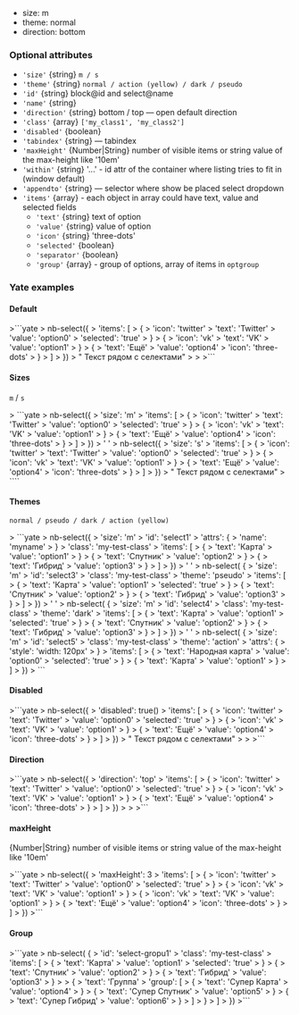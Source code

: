 * size: m
* theme: normal
* direction: bottom

### Optional attributes
* `'size'` {string} `m / s`
* `'theme'` {string} `normal / action (yellow) / dark / pseudo`
* `'id'` {string} block@id and select@name
* `'name'` {string}
* `'direction'` {string} bottom / top — open default direction
* `'class'` {array} `['my_class1', 'my_class2']`
* `'disabled'` {boolean}
* `'tabindex'` {string} — tabindex
* `'maxHeight'` {Number|String} number of visible items or string value of the max-height like '10em'
* `'within'` {string} '...' - id attr of the container where listing tries to fit in (window default)
* `'appendto'` {string} — selector where show be placed select dropdown
* `'items'` {array}  - each object in array could have text, value and selected fields
    * `'text'` {string} text of option
    * `'value'` {string} value of option
    * `'icon'` {string} 'three-dots'
    * `'selected'` {boolean}
    * `'separator'` {boolean}
    * `'group'` {array} - group of options, array of items in `optgroup`

### Yate examples

#### Default
<div example="selects-simple"/>
>```yate
> nb-select({
>     'items': [
>         {
>            'icon': 'twitter'
>            'text': 'Twitter'
>            'value': 'option0'
>            'selected': 'true'
>         }
>         {
>            'icon': 'vk'
>            'text': 'VK'
>            'value': 'option1'
>         }
>         {
>            'text': 'Ещё'
>            'value': 'option4'
>            'icon': 'three-dots'
>         }
>     ]
> })
> " Текст рядом с селектами"
>
>
>```

#### Sizes
`m` / `s`
<div example="selects-size"/>
> ```yate
>    nb-select({
>        'size': 'm'
>        'items': [
>            {
>               'icon': 'twitter'
>               'text': 'Twitter'
>               'value': 'option0'
>               'selected': 'true'
>            }
>            {
>               'icon': 'vk'
>               'text': 'VK'
>               'value': 'option1'
>            }
>            {
>               'text': 'Ещё'
>               'value': 'option4'
>               'icon': 'three-dots'
>            }
>        ]
>    })
>    ' '
>    nb-select({
>        'size': 's'
>        'items': [
>            {
>               'icon': 'twitter'
>               'text': 'Twitter'
>               'value': 'option0'
>               'selected': 'true'
>            }
>            {
>               'icon': 'vk'
>               'text': 'VK'
>               'value': 'option1'
>            }
>            {
>               'text': 'Ещё'
>               'value': 'option4'
>               'icon': 'three-dots'
>            }
>        ]
>    })
>    " Текст рядом с селектами"
> ````

#### Themes
`normal / pseudo / dark / action (yellow)`
<div example="selects-theme"/>
> ```yate
>  nb-select({
>      'size': 'm'
>      'id': 'select1'
>      'attrs': {
>      'name': 'myname'
>      }
>      'class': 'my-test-class'
>      'items': [
>          {
>              'text': 'Карта'
>              'value': 'option1'
>          }
>          {
>              'text': 'Спутник'
>              'value': 'option2'
>          }
>          {
>              'text': 'Гибрид'
>              'value': 'option3'
>          }
>      ]
>  })
>  ' '
>  nb-select( {
>    'size': 'm'
>    'id': 'select3'
>    'class': 'my-test-class'
>    'theme': 'pseudo'
>    'items': [
>        {
>            'text': 'Карта'
>            'value': 'option1'
>            'selected': 'true'
>        }
>        {
>            'text': 'Спутник'
>            'value': 'option2'
>        }
>        {
>            'text': 'Гибрид'
>            'value': 'option3'
>        }
>    ]
>  })
>  ' '
>  nb-select( {
>    'size': 'm'
>    'id': 'select4'
>    'class': 'my-test-class'
>    'theme': 'dark'
>    'items': [
>        {
>            'text': 'Карта'
>            'value': 'option1'
>            'selected': 'true'
>        }
>        {
>            'text': 'Спутник'
>            'value': 'option2'
>        }
>        {
>            'text': 'Гибрид'
>            'value': 'option3'
>        }
>    ]
>  })
>  ' '
>  nb-select( {
>    'size': 'm'
>    'id': 'select5'
>    'class': 'my-test-class'
>    'theme': 'action'
>    'attrs': {
>      'style': 'width: 120px'
>    }
>    'items': [
>        {
>            'text': 'Народная карта'
>            'value': 'option0'
>            'selected': 'true'
>        }
>        {
>            'text': 'Карта'
>            'value': 'option1'
>        }
>    ]
>  })
> ```

#### Disabled
<div example="selects-disabled"/>
>```yate
> nb-select({
>     'disabled': true()
>     'items': [
>         {
>            'icon': 'twitter'
>            'text': 'Twitter'
>            'value': 'option0'
>            'selected': 'true'
>         }
>         {
>            'icon': 'vk'
>            'text': 'VK'
>            'value': 'option1'
>         }
>         {
>            'text': 'Ещё'
>            'value': 'option4'
>            'icon': 'three-dots'
>         }
>     ]
> })
> " Текст рядом с селектами"
>
>
>```

#### Direction
<div example="selects-direction"/>
>```yate
> nb-select({
>     'direction': 'top'
>     'items': [
>         {
>            'icon': 'twitter'
>            'text': 'Twitter'
>            'value': 'option0'
>            'selected': 'true'
>         }
>         {
>            'icon': 'vk'
>            'text': 'VK'
>            'value': 'option1'
>         }
>         {
>            'text': 'Ещё'
>            'value': 'option4'
>            'icon': 'three-dots'
>         }
>     ]
> })
>
>
>```

#### maxHeight
{Number|String} number of visible items or string value of the max-height like '10em'
<div example="selects-mh"/>
>```yate
> nb-select({
>     'maxHeight': 3
>     'items': [
>         {
>            'icon': 'twitter'
>            'text': 'Twitter'
>            'value': 'option0'
>            'selected': 'true'
>         }
>         {
>            'icon': 'vk'
>            'text': 'VK'
>            'value': 'option1'
>         }
>         {
>            'icon': 'vk'
>            'text': 'VK'
>            'value': 'option1'
>         }
>         {
>            'text': 'Ещё'
>            'value': 'option4'
>            'icon': 'three-dots'
>         }
>     ]
> })
>```

#### Group
<div example="selects-group"/>
>```yate
>    nb-select( {
>        'id': 'select-gropu1'
>        'class': 'my-test-class'
>        'items': [
>            {
>                'text': 'Карта'
>                'value': 'option1'
>                'selected': 'true'
>            }
>            {
>                'text': 'Спутник'
>                'value': 'option2'
>            }
>            {
>                'text': 'Гибрид'
>                'value': 'option3'
>            }
>
>            {
>                'text': 'Группа'
>                'group': [
>                      {
>                          'text': 'Супер Карта'
>                          'value': 'option4'
>                      }
>                      {
>                          'text': 'Супер Спутник'
>                          'value': 'option5'
>                      }
>                      {
>                          'text': 'Супер Гибрид'
>                          'value': 'option6'
>                      }
>                ]
>            }
>        ]
>    })
>```
